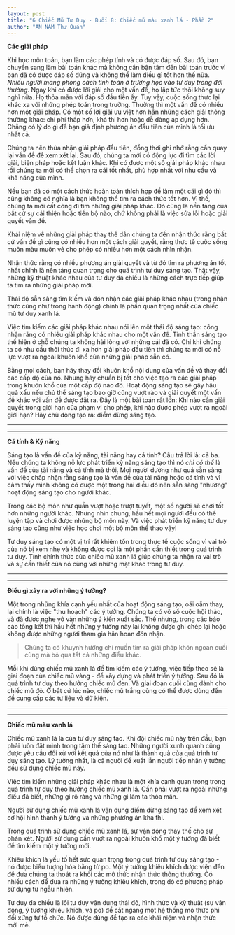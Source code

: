 ```yaml
---
layout: post
title: "6 Chiếc Mũ Tư Duy - Buổi 8: Chiếc mũ màu xanh lá - Phần 2"
author: "AN NAM Thư Quán"
---
```


**Các giải pháp**

Khi học môn toán, bạn làm các phép tính và có được đáp số. Sau đó, bạn chuyển sang làm bài toán khác mà không cần bận tâm đến bài toán trước vì bạn đã có được đáp số đúng và không thể làm điều gì tốt hơn thế nữa. *Nhiều người mang phong cách tính toán ở trường học vào tư duy trong đời thường*. Ngay khi có được lời giải cho một vấn đề, họ lập tức thôi không suy nghĩ nữa. Họ thỏa mãn với đáp số đầu tiên ấy. Tuy vậy, cuộc sống thực lại khác xa với những phép toán trong trường. Thường thì một vấn đề có nhiều hơn một giải pháp. Có một số lời giải ưu việt hơn hẳn những cách giải thông thường khác: chi phí thấp hơn, khả thi hơn hoặc dễ dàng áp dụng hơn. Chẳng có lý do gì để bạn giả định phương án đầu tiên của mình là tối ưu nhất cả.

Chúng ta nên thừa nhận giải pháp đầu tiên, đồng thời ghi nhớ rằng cần quay lại vấn đề để xem xét lại. Sau đó, chúng ta mới có động lực đi tìm các lời giải, biện pháp hoặc kết luận khác. Khi có được một số giải pháp khác nhau rồi chúng ta mới có thể chọn ra cái tốt nhất, phù hợp nhất với nhu cầu và khả năng của mình.

Nếu bạn đã có một cách thức hoàn toàn thích hợp để làm một cái gì đó thì cũng không có nghĩa là bạn không thể tìm ra cách thức tốt hơn. Vì thế, chúng ta mới cất công đi tìm những giải pháp khác. Đó cũng là nền tảng của bất cứ sự cải thiện hoặc tiến bộ nào, chứ không phải là việc sửa lỗi hoặc giải quyết vấn đề.

Khái niệm về những giải pháp thay thế dẫn chúng ta đến nhận thức rằng bất cứ vấn đề gì cũng có nhiều hơn một cách giải quyết, rằng thực tế cuộc sống muôn màu muôn vẻ cho phép có nhiều hơn một cách nhìn nhận.

Nhận thức rằng có nhiều phương án giải quyết và từ đó tìm ra phương án tốt nhất chính là nền tảng quan trọng cho quá trình tư duy sáng tạo. Thật vậy, những kỹ thuật khác nhau của tư duy đa chiều là những cách trực tiếp giúp ta tìm ra những giải pháp mới.

Thái độ sẵn sàng tìm kiếm và đón nhận các giải pháp khác nhau (trong nhận thức cũng như trong hành động) chính là phần quan trọng nhất của chiếc mũ tư duy xanh lá.

Việc tìm kiếm các giải pháp khác nhau nói lên một thái độ sáng tạo: công nhận rằng có nhiều giải pháp khác nhau cho một vấn đề. Tinh thần sáng tạo thể hiện ở chỗ chúng ta không hài lòng với những cái đã có. Chỉ khi chúng ta có nhu cầu thôi thúc đi xa hơn giải pháp đầu tiên thì chúng ta mới có nỗ lực vượt ra ngoài khuôn khổ của những giải pháp sẵn có.

Bằng mọi cách, bạn hãy thay đổi khuôn khổ nội dung của vấn đề và thay đổi các cấp độ của nó. Nhưng hãy chuẩn bị tốt cho việc tạo ra các giải pháp trong khuôn khổ của một cấp độ nào đó. Hoạt động sáng tạo sẽ gây hậu quả xấu nếu chủ thể sáng tạo bao giờ cũng vượt rào và giải quyết một vấn đề khác với vấn đề được đặt ra. Đây là một bài toán rất lớn: Khi nào cần giải quyết trong giới hạn của phạm vi cho phép, khi nào được phép vượt ra ngoài giới hạn? Hãy chủ động tạo ra: điểm dừng sáng tạo.

***
***

**Cá tính & Kỹ năng**

Sáng tạo là vấn đề của kỹ năng, tài năng hay cá tính? Câu trả lời là: cả ba. Nếu chúng ta không nỗ lực phát triển kỹ năng sáng tạo thì nó *chỉ có thể* là vấn đề của tài năng và cá tính mà thôi. Mọi người dường như quá sẵn sàng với việc chấp nhận rằng sáng tạo là vấn đề của tài năng hoặc cá tính và vì cảm thấy mình không có được một trong hai điều đó nên sẵn sàng "nhường" hoạt động sáng tạo cho người khác.

Trong các bộ môn như quần vượt hoặc trượt tuyết, một số người sẽ chơi tốt hơn những người khác. Nhưng nhìn chung, hầu hết mọi người đều có thể luyện tập và chơi được những bộ môn này. Và việc phát triển kỹ năng tư duy sáng tạo cũng như việc học chơi một bộ môn thể thao vậy!

Tư duy sáng tạo có một vị trí rất khiêm tốn trong thực tế cuộc sống vì vai trò của nó bị xem nhẹ và không được coi là một phần cần thiết trong quá trình tư duy. Tính chính thức của chiếc mũ xanh lá giúp chúng ta nhận ra vai trò và sự cần thiết của nó cùng với những mặt khác trong tư duy.

***
***

**Điều gì xảy ra với những ý tưởng?**

Một trong những khía cạnh yếu nhất của hoạt động sáng tạo, oái oăm thay, lại chính là việc "thu hoạch" các ý tưởng. Chúng ta có vô số cuộc hội thảo, và đã được nghe vô vàn những ý kiến xuất sắc. Thế nhưng, trong các báo cáo tổng kết thì hầu hết những ý tưởng này lại không được ghi chép lại hoặc không được những người tham gia hân hoan đón nhận.

> Chúng ta có khuynh hướng chỉ muốn tìm ra giải pháp khôn ngoan cuối cùng mà bỏ qua tất cả những điều khác.

Mỗi khi dùng chiếc mũ xanh lá để tìm kiếm các ý tưởng, việc tiếp theo sẽ là giai đoạn của chiếc mũ vàng - để xây dựng và phát triển ý tưởng. Sau đó là quá trình tư duy theo hướng chiếc mũ đen. Và giai đoạn cuối cùng dành cho chiếc mũ đỏ. Ở bất cứ lúc nào, chiếc mũ trắng cũng có thể được dùng đến để cung cấp các tư liệu và dữ kiện.

***
***

**Chiếc mũ màu xanh lá**

Chiếc mũ xanh lá là của tư duy sáng tạo. Khi đội chiếc mũ này trên đầu, bạn phải luôn đặt mình trong tâm thế sáng tạo. Những người xunh quanh cũng được yêu cầu đối xử với kết quả của nó như là thành quả của quá trình tư duy sáng tạo. Lý tưởng nhất, là cả người đề xuất lẫn người tiếp nhận ý tưởng đều sử dụng chiếc mũ này.

Việc tìm kiếm những giải pháp khác nhau là một khía cạnh quan trọng trong quá trình tư duy theo hướng chiếc mũ xanh lá. Cần phải vượt ra ngoài những điều đã biết, những gì rõ ràng và những gì làm ta thỏa mãn.

Người sử dụng chiếc mũ xanh lá vận dụng điểm dừng sáng tạo để xem xét cơ hội hình thành ý tưởng và những phương án khả thi.

Trong quá trình sử dụng chiếc mũ xanh lá, sự vận động thay thế cho sự phán xét. Người sử dụng cần vượt ra ngoài khuôn khổ một ý tưởng đã biết để tìm kiếm một ý tưởng mới.

Khiêu khích là yếu tố hết sức quan trọng trong quá trình tư duy sáng tạo - nó được biểu tượng hóa bằng từ po. Một ý tưởng khiêu khích được viện đến để đưa chúng ta thoát ra khỏi các mô thức nhận thức thông thường. Có nhiều cách để đưa ra những ý tưởng khiêu khích, trong đó có phương pháp sử dụng từ ngẫu nhiên.

Tư duy đa chiều là lối tư duy vận dụng thái độ, hình thức và kỹ thuật (sự vận động, ý tưởng khiêu khích, và po) để cắt ngang một hệ thống mô thức phi đối xứng tự tổ chức. Nó được dùng để tạo ra các khái niệm và nhận thức mới mẻ.







